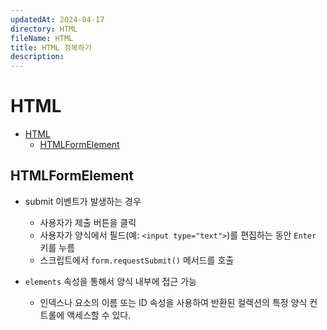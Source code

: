 ```yaml
---
updatedAt: 2024-04-17
directory: HTML
fileName: HTML
title: HTML 정복하기
description:
---
```


# HTML

- [HTML](#html)
  - [HTMLFormElement](#htmlformelement)

## HTMLFormElement

- submit 이벤트가 발생하는 경우

  - 사용자가 제출 버튼을 클릭
  - 사용자가 양식에서 필드(예: `<input type="text">`)를 편집하는 동안 `Enter` 키를 누름
  - 스크립트에서 `form.requestSubmit()` 메서드를 호출

- `elements` 속성을 통해서 양식 내부에 접근 가능
  - 인덱스나 요소의 이름 또는 ID 속성을 사용하여 반환된 컬렉션의 특정 양식 컨트롤에 액세스할 수 있다.
